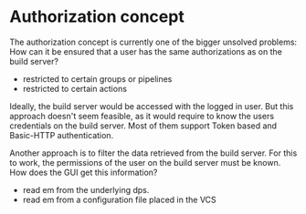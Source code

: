 # Authorization concept

The authorization concept is currently one of the bigger unsolved problems:
How can it be ensured that a user has the same authorizations as on the build server?
* restricted to certain groups or pipelines
* restricted to certain actions

Ideally, the build server would be accessed with the logged in user. 
But this approach doesn't seem feasible, as it would require to know the users credentials on the build server.
Most of them support Token based and Basic-HTTP authentication.

Another approach is to filter the data retrieved from the build server.
For this to work, the permissions of the user on the build server must be known.
How does the GUI get this information?
* read em from the underlying dps.
* read em from a configuration file placed in the VCS

